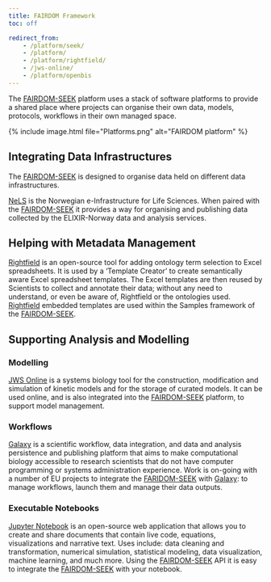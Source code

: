 ```yaml
---
title: FAIRDOM Framework
toc: off

redirect_from:
    - /platform/seek/
    - /platform/
    - /platform/rightfield/
    - /jws-online/
    - /platform/openbis
---
```



The [FAIRDOM-SEEK](https://seek4science.org) platform uses a stack of software platforms to provide a shared place where projects 
can organise their own data, models, protocols, workflows in their own managed space.

{% include image.html file="Platforms.png" alt="FAIRDOM platform" %}


## Integrating Data Infrastructures 

The [FAIRDOM-SEEK](https://seek4science.org) is designed to organise data held on different data infrastructures.

[NeLS](https://nels.bioinfo.no) is the Norwegian e-Infrastructure for Life Sciences. When paired with the [FAIRDOM-SEEK](https://seek4science.org) it provides a way for organising and publishing data collected by the ELIXIR-Norway data and analysis services.

## Helping with Metadata Management  

[Rightfield](https://rightfield.org.uk) is an open-source tool for adding ontology term selection to Excel spreadsheets. It is used by a ‘Template Creator’ to create semantically aware Excel spreadsheet templates. The Excel templates are then reused by Scientists to collect and annotate their data; without any need to understand, or even be aware of, Rightfield or the ontologies used. [Rightfield](https://rightfield.org.uk) embedded templates are used within the Samples framework of the [FAIRDOM-SEEK](https://seek4science.org).

## Supporting Analysis and Modelling  

### Modelling 

[JWS Online](https://jjj.mib.ac.uk) is a systems biology tool for the construction, modification and simulation of kinetic models and for the storage of curated models. It can be used online, and is also integrated into the [FAIRDOM-SEEK](https://seek4science.org) platform, to support model management.

### Workflows 

[Galaxy](https://galaxyproject.org) is  a scientific workflow, data integration, and data and analysis persistence and publishing platform that aims to make computational biology accessible to research scientists that do not have computer programming or systems administration experience. Work is on-going with a number of EU projects to integrate the [FARIDOM-SEEK](https://seek4science.org) with [Galaxy](https://galaxyproject.org): to manage workflows, launch them and manage their data outputs.

### Executable Notebooks 

[Jupyter Notebook](https://jupyter.org) is an open-source web application that allows you to create and share documents that contain live code, equations, visualizations and narrative text. Uses include: data cleaning and transformation, numerical simulation, statistical modeling, data visualization, machine learning, and much more. Using the [FAIRDOM-SEEK](https://seek4science.org) API it is easy to integrate the [FAIRDOM-SEEK](https://seek4science.org) with your notebook.

